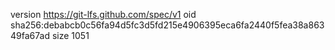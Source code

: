 version https://git-lfs.github.com/spec/v1
oid sha256:debabcb0c56fa94d5fc3d5fd215e4906395eca6fa2440f5fea38a86349fa67ad
size 1051
